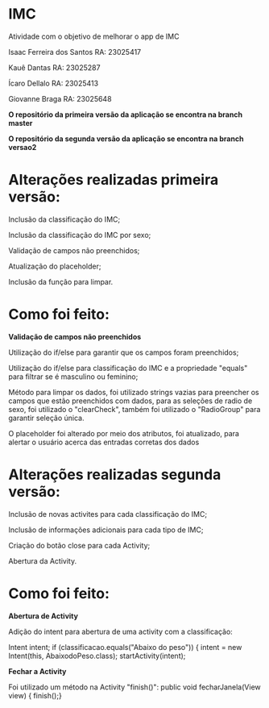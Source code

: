 # IMC
Atividade com o objetivo de melhorar  o app de IMC

Isaac Ferreira dos Santos RA: 23025417

Kauê Dantas RA: 23025287

Ícaro Dellalo RA: 23025413

Giovanne Braga RA: 23025648

**O repositório da primeira versão da aplicação se encontra na branch master**

**O repositório da segunda versão da aplicação se encontra na branch versao2**


# Alterações realizadas primeira versão:

Inclusão da classificação do IMC;

Inclusão da classificação do IMC por sexo;

Validação de campos não preenchidos;

Atualização do placeholder;

Inclusão da função para limpar.

# Como foi feito:

**Validação de campos não preenchidos**

Utilização do if/else para garantir que os campos foram preenchidos;

Utilização do if/else para classificação do IMC e a propriedade "equals" para filtrar se é masculino ou feminino;

Método para limpar os dados, foi utilizado strings vazias para preencher os campos que estão preenchidos com dados, para as seleções de radio de sexo, foi utilizado o "clearCheck", também foi utilizado o "RadioGroup" para garantir seleção única.

O placeholder foi alterado por meio dos atributos, foi atualizado, para alertar o usuário acerca das entradas corretas dos dados



# Alterações realizadas segunda versão:

Inclusão de novas activites para cada classificação do IMC;

Inclusão de informações adicionais para cada tipo de IMC;

Criação do botão close para cada Activity;

Abertura da Activity.


# Como foi feito:

**Abertura de Activity**

Adição do intent para abertura de uma activity com a classificação:

Intent intent;
            if (classificacao.equals("Abaixo do peso")) {
                intent = new Intent(this, AbaixodoPeso.class);
                  startActivity(intent);

**Fechar a Activity**

Foi utilizado um método na Activity "finish()":
 public void fecharJanela(View view) {
        finish();}





